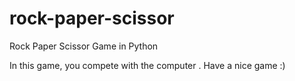 # rock-paper-scissor
Rock Paper Scissor Game in Python 

In this game, you compete with the computer .
Have a nice game :)
